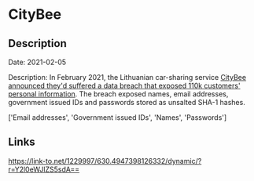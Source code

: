 # CityBee

## Description

Date: 2021-02-05

Description:
In February 2021, the Lithuanian car-sharing service <a href="https://www.reuters.com/article/us-baltic-dataprotection-idUSKBN2AG2BW" target="_blank" rel="noopener">CityBee announced they'd suffered a data breach that exposed 110k customers' personal information</a>. The breach exposed names, email addresses, government issued IDs and passwords stored as unsalted SHA-1 hashes.


['Email addresses', 'Government issued IDs', 'Names', 'Passwords']

## Links

https://link-to.net/1229997/630.4947398126332/dynamic/?r=Y2l0eWJlZS5sdA==
